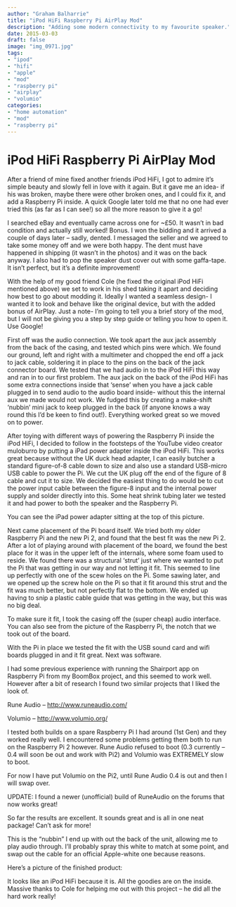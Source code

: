 ```yaml
---
author: "Graham Balharrie"
title: "iPod HiFi Raspberry Pi AirPlay Mod"
description: "Adding some modern connectivity to my favourite speaker."
date: 2015-03-03
draft: false
image: "img_0971.jpg"
tags:
- "ipod"
- "hifi"
- "apple"
- "mod"
- "raspberry pi"
- "airplay"
- "volumio"
categories:
- "home automation"
- "mod"
- "raspberry pi"
---
```



# iPod HiFi Raspberry Pi AirPlay Mod

After a friend of mine fixed another friends iPod HiFi, I got to admire it’s simple beauty and slowly fell in love with it again. But it gave me an idea- if his was broken, maybe there were other broken ones, and I could fix it, and add a Raspberry Pi inside.  A quick Google later told me that no one had ever tried this (as far as I can see!) so all the more reason to give it a go!

I searched eBay and eventually came across one for ~£50.  It wasn’t in bad condition and actually still worked!  Bonus.  I won the bidding and it arrived a couple of days later – sadly, dented.  I messaged the seller and we agreed to take some money off and we were both happy.  The dent must have happened in shipping (it wasn’t in the photos) and it was on the back anyway.  I also had to pop the speaker dust cover out with some gaffa-tape.  It isn’t perfect, but it’s a definite improvement!

With the help of my good friend Cole (he fixed the original iPod HiFi mentioned above) we set to work in his shed taking it apart and deciding how best to go about modding it.  Ideally I wanted a seamless design- I wanted it to look and behave like the original device, but with the added bonus of AirPlay.  Just a note- I’m going to tell you a brief story of the mod, but I will not be giving you a step by step guide or telling you how to open it.  Use Google!

First off was the audio connection.  We took apart the aux jack assembly from the back of the casing, and tested which pins were which.  We found our ground, left and right with a multimeter and chopped the end off a jack to jack cable, soldering it in place to the pins on the back of the jack connector board. We tested that we had audio in to the iPod HiFi this way and ran in to our first problem.  The aux jack on the back of the iPod HiFi has some extra connections inside that ‘sense’ when you have a jack cable plugged in to send audio to the audio board inside- without this the internal aux we made would not work.  We fudged this by creating a make-shift ‘nubbin’ mini jack to keep plugged in the back (if anyone knows a way round this I’d be keen to find out!). Everything worked great so we moved on to power.

After toying with different ways of powering the Raspberry Pi inside the iPod HiFi, I decided to follow in the footsteps of the YouTube video creator muloburro by putting a iPad power adapter inside the iPod HiFi.  This works great because without the UK duck head adapter, I can easily butcher a standard figure-of-8 cable down to size and also use a standard USB-micro USB cable to power the Pi.  We cut the UK plug off the end of the figure of 8 cable and cut it to size.  We decided the easiest thing to do would be to cut the power input cable between the figure-8 input and the internal power supply and solder directly into this.  Some heat shrink tubing later we tested it and had power to both the speaker and the Raspberry Pi.

You can see the iPad power adapter sitting at the top of this picture.

Next came placement of the Pi board itself.  We tried both my older Raspberry Pi and the new Pi 2, and found that the best fit was the new Pi 2.  After a lot of playing around with placement of the board, we found the best place for it was in the upper left of the internals, where some foam used to reside.  We found there was a structural ‘strut’ just where we wanted to put the Pi that was getting in our way and not letting it fit.  This seemed to line up perfectly with one of the scew holes on the Pi.  Some sawing later, and we opened up the screw hole on the Pi so that it fit around this strut and the fit was much better, but not perfectly flat to the bottom.  We ended up having to snip a plastic cable guide that was getting in the way, but this was no big deal.

To make sure it fit, I took the casing off the (super cheap) audio interface.  You can also see from the picture of the Raspberry Pi, the notch that we took out of the board.

With the Pi in place we tested the fit with the USB sound card and wifi boards plugged in and it fit great.  Next was software.

I had some previous experience with running the Shairport app on Raspberry Pi from my BoomBox project, and this seemed to work well.  However after a bit of research I found two similar projects that I liked the look of.

Rune Audio – http://www.runeaudio.com/

Volumio – http://www.volumio.org/

I tested both builds on a spare Raspberry Pi I had around (1st Gen) and they worked really well.  I encountered some problems getting them both to run on the Raspberry Pi 2 however.  Rune Audio refused to boot (0.3 currently – 0.4 will soon be out and work with Pi2) and Volumio was EXTREMELY slow to boot.

For now I have put Volumio on the Pi2, until Rune Audio 0.4 is out and then I will swap over.

UPDATE:  I found a newer (unofficial) build of RuneAudio on the forums that now works great!

So far the results are excellent.  It sounds great and is all in one neat package!  Can’t ask for more!

This is the “nubbin” I end up with out the back of the unit, allowing me to play audio through.  I’ll probably spray this white to match at some point, and swap out the cable for an official Apple-white one because reasons.

Here’s a picture of the finished product:

It looks like an iPod HiFi because it is.  All the goodies are on the inside.  Massive thanks to Cole for helping me out with this project – he did all the hard work really!